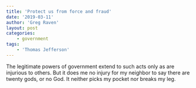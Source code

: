 ```yaml
---
title: 'Protect us from force and fraud'
date: '2019-03-11'
author: 'Greg Raven'
layout: post
categories:
    - government
tags:
    - 'Thomas Jefferson'
---
```


The legitimate powers of government extend to such acts only as are injurious to others. But it does me no injury for my neighbor to say there are twenty gods, or no God. It neither picks my pocket nor breaks my leg.